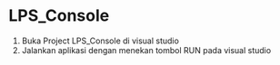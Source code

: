 # LPS_Console

1. Buka Project LPS_Console di visual studio
2. Jalankan aplikasi dengan menekan tombol RUN pada visual studio

